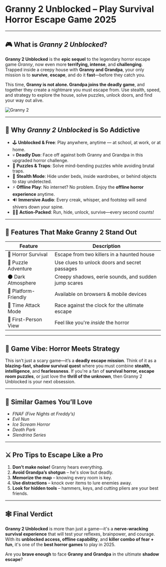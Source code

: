 # Granny 2 Unblocked – Play Survival Horror Escape Game 2025

---

## 🎮 What is *Granny 2 Unblocked*?

**Granny 2 Unblocked** is the **epic sequel** to the legendary horror escape game *Granny*, now even more **terrifying, intense**, and **challenging**. Trapped inside a creepy house with **Granny and Grandpa**, your only mission is to **survive**, **escape**, and do it **fast**—before they catch you.

This time, **Granny is not alone. Grandpa joins the deadly game**, and together they create a nightmare you must escape from. Use stealth, speed, and strategy to explore the house, solve puzzles, unlock doors, and find your way out alive.

![Granny 2](https://github.com/user-attachments/assets/3170870e-a6b7-42db-bf9c-2f36252da3a2)

---

## 🧠 Why *Granny 2 Unblocked* is So Addictive

- 🕹️ **Unblocked & Free**: Play anywhere, anytime — at school, at work, or at home.
- 💀 **Deadly Duo**: Face off against both Granny and Grandpa in this upgraded horror challenge.
- 🧩 **Puzzles & Traps**: Solve mind-bending puzzles while avoiding brutal traps.
- 👀 **Stealth Mode**: Hide under beds, inside wardrobes, or behind objects to stay undetected.
- ⚡ **Offline Play**: No internet? No problem. Enjoy the **offline horror experience** anytime.
- 🔊 **Immersive Audio**: Every creak, whisper, and footstep will send shivers down your spine.
- 🏃‍♂️ **Action-Packed**: Run, hide, unlock, survive—every second counts!

---

## 🚪 Features That Make Granny 2 Stand Out

| Feature                | Description                                         |
|------------------------|-----------------------------------------------------|
| 🧟 Horror Survival     | Escape from two killers in a haunted house          |
| 🔐 Puzzle Adventure    | Use clues to unlock doors and secret passages       |
| 🌑 Dark Atmosphere     | Creepy shadows, eerie sounds, and sudden jump scares|
| 📱 Platform-Friendly   | Available on browsers & mobile devices              |
| 🎯 Time Attack Mode    | Race against the clock for the ultimate escape      |
| 👤 First-Person View   | Feel like you're *inside* the horror                |

---

## 🌌 Game Vibe: Horror Meets Strategy

This isn’t just a scary game—it’s a **deadly escape mission**. Think of it as a **blazing-fast, shadow survival quest** where you must combine **stealth, intelligence**, and **fearlessness**. If you're a fan of **survival horror, escape room puzzles**, or just love the **thrill of the unknown**, then Granny 2 Unblocked is your next obsession.

---

## 🧨 Similar Games You’ll Love

- *FNAF (Five Nights at Freddy’s)*
- *Evil Nun*
- *Ice Scream Horror*
- *Death Park*
- *Slendrina Series*

---

## ⚔️ Pro Tips to Escape Like a Pro

1. **Don’t make noise!** Granny hears everything.
2. **Avoid Grandpa’s shotgun** – he's slow but deadly.
3. **Memorize the map** – knowing every room is key.
4. **Use distractions** – knock over items to lure enemies away.
5. **Look for hidden tools** – hammers, keys, and cutting pliers are your best friends.

---

## 🕸️ Final Verdict

**Granny 2 Unblocked** is more than just a game—it's a **nerve-wracking survival experience** that will test your reflexes, brainpower, and courage. With its **unblocked access, offline capability**, and **killer combo of fear + fun**, it's one of the **best horror games** to play in 2025.

Are you **brave enough** to face **Granny and Grandpa** in the ultimate **shadow escape**?
